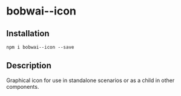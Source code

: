 # bobwai--icon

## Installation

    npm i bobwai--icon --save

## Description

Graphical icon for use in standalone scenarios or as a child in other components.
